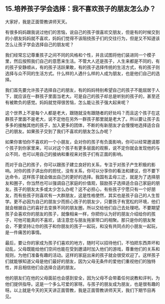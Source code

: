 ## 15.培养孩子学会选择：我不喜欢孩子的朋友怎么办？
大家好，我是正面管教讲师天天。


有很多妈妈跟我说过他们的苦恼，说自己的孩子很喜欢交朋友，但是有的时候交到的小朋友妈妈就不喜欢，妈妈们觉得不该阻挠孩子们的交往行为，但是又不知道该怎么让孩子学会选择自己的朋友呢？


我们经常忘记尊重孩子之间不同的风格和个性，并且试图将他们装进同一个模子里，然后按照我们自己的意愿来生活。不管大人还是孩子，人生来都是不同的，有的孩子安静顺从，有的孩子活跃果敢，有的孩子选择传统的生活方式，有的孩子则选择与众不同的生活方式。什么样的人遇什么样的人成为朋友，也是他们自己的选择。


我们首先要允许孩子选择自己的朋友，有的妈妈特别希望自己的孩子不能屈居于人下，就应该在一群孩子里面当老大。可是自己的孩子却总是听别的孩子的，甚至还有被欺负的感觉。妈妈就觉得很苦恼，怎么能让孩子强大起来呢？


这个世界上不是每个人都是老大，跟随就没有跟随者的好处吗？而且这个孩子在这群孩子里面不是老大，说不定他在另外一群孩子那里就是老大了。所以要让孩子去多多的接触其他的孩子，加入更多的团体，不断的有新朋友才会慢慢地选择适合自己的朋友。如果孩子交到了我们不喜欢的朋友怎么办呢？


如果你害怕你不喜欢的一个小朋友，会对你的孩子有负面影响，你可以经常邀请那个孩子到你家里来，可以对这个孩子有更多层面的观察，说不定你就会发现他的与众不同，也可以用自己的接纳和重视来对孩子们有正面的影响。


而对于自己的孩子，你可以跟孩子建立良好的关系，专注于对孩子产生积极的影响。对你的孩子讲出你的担忧，没有关系，你可以分享你的看法和建议，但不要下达命令，这样孩子就会做出自己的更好的选择。我国有孟母三迁，就是为了选择朋友和圈子，你当然也可以强调自己家庭的价值观，鼓励孩子选择适合自己家庭的朋友。孩子的朋友太多或太少怎么办呢？这不必担心，有些孩子宁愿只有一个好朋友，而有些孩子则喜欢有一大群朋友，这是性格使然，其实也是孩子自己的人生哲学。更不必因为自己的朋友少而担心孩子的朋友少，只要孩子有宽松的环境，他们就会根据自己的喜好去变换不同的朋友圈，所以交给他们自己去处理吧。不要期望孩子会喜欢你的朋友的孩子，就像相亲一样，你把你认为好的朋友介绍给你的孩子，可他可能真的不喜欢，请注意您与朋友拖家带口的相聚。那只是你的朋友聚会，不要坚持让你的孩子和你朋友的孩子一起玩，和没有共同点的小朋友一起玩，是一件痛苦的事情。


最后，要让你的家成为孩子们喜欢的地方，随时可以招待他们，不怕把东西弄坏和动乱，父母既能给他们空间也能在受到邀请时加入他们的游戏，尊重他们的关系和规则，为他们准备有趣的活动。这样的家庭出来的孩子就会很受欢迎了。这样孩子们就能够知道父母是他们最好的朋友，因为父母无条件的爱他们重视他们的独特性，并且相信他们会选择合适的朋友。


他的朋友们在他的父母面前也会感到安全，因为父母不会带着任何说教和评判，为他们提供指导。这是一个多么可爱的家呀。与孩子的朋友成为朋友，也是很有趣的呀。以上就是今天的天天讲正面管教，我是正面管教讲师天天，我们下期节目再见。

